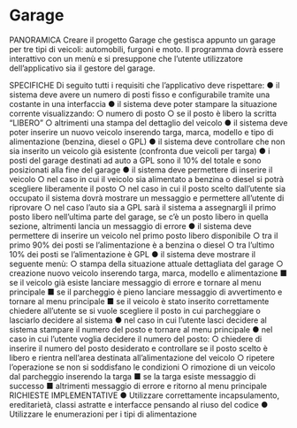 # Garage

PANORAMICA
Creare il progetto Garage che gestisca appunto un garage per tre tipi di veicoli: automobili, furgoni e
moto. Il programma dovrà essere interattivo con un menù e si presuppone che l’utente utilizzatore
dell’applicativo sia il gestore del garage.




SPECIFICHE
Di seguito tutti i requisiti che l’applicativo deve rispettare:
● il sistema deve avere un numero di posti fisso e configurabile tramite una costante in una
interfaccia
● il sistema deve poter stampare la situazione corrente visualizzando:
   ○ numero di posto
   ○ se il posto è libero la scritta “LIBERO”
   ○ altrimenti una stampa del dettaglio del veicolo
● il sistema deve poter inserire un nuovo veicolo inserendo targa, marca, modello e tipo di
alimentazione (benzina, diesel o GPL)
● il sistema deve controllare che non sia inserito un veicolo già esistente (confronta due veicoli per
targa)
● i posti del garage destinati ad auto a GPL sono il 10% del totale e sono posizionati alla fine del
garage
● il sistema deve permettere di inserire il veicolo
   ○ nel caso in cui il veicolo sia alimentato a benzina o diesel si potrà scegliere liberamente il
     posto
   ○ nel caso in cui il posto scelto dall’utente sia occupato il sistema dovrà mostrare un
     messaggio e permettere all’utente di riprovare
○ nel caso l’auto sia a GPL sarà il sistema a assegnargli il primo posto libero nell’ultima
parte del garage, se c’è un posto libero in quella sezione, altrimenti lancia un messaggio
di errore
● il sistema deve permettere di inserire un veicolo nel primo posto libero disponibile
○ tra il primo 90% dei posti se l’alimentazione è a benzina o diesel
○ tra l’ultimo 10% dei posti se l’alimentazione è GPL
● il sistema deve mostrare il seguente menù:
○ stampa della situazione attuale dettagliata del garage
○ creazione nuovo veicolo inserendo targa, marca, modello e alimentazione
■ se il veicolo già esiste lanciare messaggio di errore e tornare al menu principale
■ se il parcheggio è pieno lanciare messaggio di avvertimento e tornare al menu
principale
■ se il veicolo è stato inserito correttamente chiedere all’utente se si vuole scegliere
il posto in cui parcheggiare o lasciarlo decidere al sistema
● nel caso in cui l’utente lasci decidere al sistema stampare il numero del
posto e tornare al menu principale
● nel caso in cui l’utente voglia decidere il numero del posto:
○ chiedere di inserire il numero del posto desiderato e controllare
se il posto scelto è libero e rientra nell’area destinata
all’alimentazione del veicolo
○ ripetere l’operazione se non si soddisfano le condizioni
○ rimozione di un veicolo dal parcheggio inserendo la targa
■ se la targa esiste messaggio di successo
■ altrimenti messaggio di errore e ritorno al menu principale
RICHIESTE IMPLEMENTATIVE
● Utilizzare correttamente incapsulamento, ereditarietà, classi astratte e interfacce pensando al riuso
del codice
● Utilizzare le enumerazioni per i tipi di alimentazione
